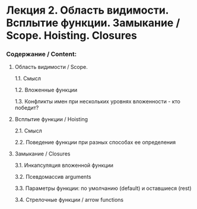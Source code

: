 # Лекция 2. Область видимости. Всплытие функции. Замыкание / Scope. Hoisting. Closures

### Содержание / Content:

1. Область видимости / Scope.

   1.1. Смысл

   1.2. Вложенные функции

   1.3. Конфликты имен при нескольких уровнях вложенности - кто победит?

2. Всплытие функции / Hoisting

   2.1. Смысл

   2.2. Поведение функции при разных способах ее определения

3. Замыкание / Closures

   3.1. Инкапсуляция вложенной функции

   3.2. Псевдомассив arguments

   3.3. Параметры функции: по умолчанию (default) и оставшиеся (rest)

   3.4. Стрелочные функции / arrow functions
